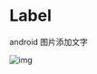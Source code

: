 # Label
android 图片添加文字


![img](https://github.com/biubiubiu2023/Label/blob/master/images/SVID_20230904_110222_1.gif)

